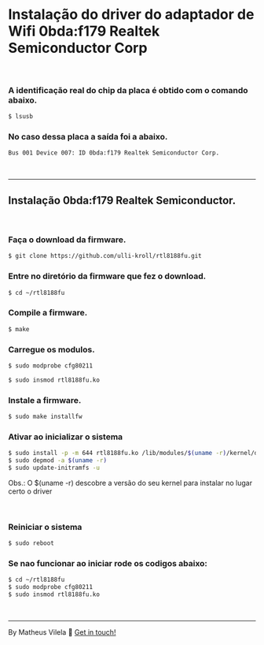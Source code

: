 # Instalação do driver do adaptador de Wifi 0bda:f179 Realtek Semiconductor Corp
&nbsp;
### A identificação real do chip da placa é obtido com o comando abaixo.

```bash
$ lsusb
```
### No caso dessa placa a saída foi a abaixo.

```bash
Bus 001 Device 007: ID 0bda:f179 Realtek Semiconductor Corp.
```

&nbsp;


---
## Instalação 0bda:f179 Realtek Semiconductor.
&nbsp;
### Faça o download da firmware.

```bash
$ git clone https://github.com/ulli-kroll/rtl8188fu.git
```

### Entre no diretório da firmware que fez o download.

```bash
$ cd ~/rtl8188fu
```

### Compile a firmware.

```bash
$ make
```

### Carregue os modulos.

```bash
$ sudo modprobe cfg80211

$ sudo insmod rtl8188fu.ko
```

### Instale a firmware.

```bash
$ sudo make installfw
```

### Ativar ao inicializar o sistema

```bash
$ sudo install -p -m 644 rtl8188fu.ko /lib/modules/$(uname -r)/kernel/drivers/net/wireless/
$ sudo depmod -a $(uname -r)
$ sudo update-initramfs -u
```

Obs.: O $(uname -r) descobre a versão do seu kernel para instalar no lugar certo o driver
  
&nbsp;

### Reiniciar o sistema

```bash
$ sudo reboot
```

### Se nao funcionar ao iniciar rode os codigos abaixo:

```bash
$ cd ~/rtl8188fu
$ sudo modprobe cfg80211
$ sudo insmod rtl8188fu.ko
```
&nbsp;

---

By Matheus Vilela :wave: [Get in touch!](https://www.linkedin.com/in/vilelagit/)
